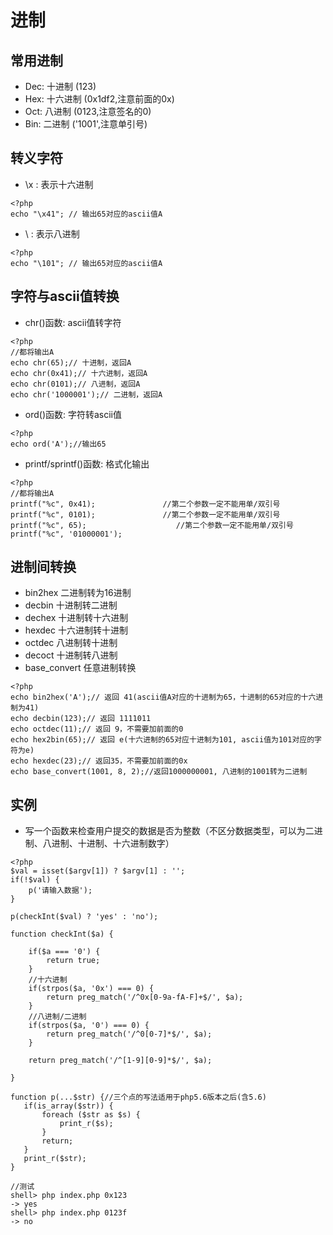 # 进制

## 常用进制
- Dec: 十进制 (123)
- Hex: 十六进制 (0x1df2,注意前面的0x)
- Oct: 八进制 (0123,注意签名的0)
- Bin: 二进制 ('1001',注意单引号)

## 转义字符
- \x : 表示十六进制
```
<?php
echo "\x41"; // 输出65对应的ascii值A
```
- \ : 表示八进制
```
<?php
echo "\101"; // 输出65对应的ascii值A
```

## 字符与ascii值转换
- chr()函数: ascii值转字符
```
<?php
//都将输出A
echo chr(65);// 十进制，返回A
echo chr(0x41);// 十六进制，返回A
echo chr(0101);// 八进制，返回A
echo chr('1000001');// 二进制，返回A
```
- ord()函数: 字符转ascii值
```
<?php  
echo ord('A');//输出65  
```
- printf/sprintf()函数: 格式化输出
```
<?php
//都将输出A
printf("%c", 0x41);               //第二个参数一定不能用单/双引号  
printf("%c", 0101);               //第二个参数一定不能用单/双引号  
printf("%c", 65);                    //第二个参数一定不能用单/双引号  
printf("%c", '01000001');
```

## 进制间转换
- bin2hex 二进制转为16进制
- decbin 十进制转二进制
- dechex 十进制转十六进制
- hexdec 十六进制转十进制
- octdec 八进制转十进制
- decoct 十进制转八进制
- base_convert 任意进制转换
```
<?php
echo bin2hex('A');// 返回 41(ascii值A对应的十进制为65，十进制的65对应的十六进制为41)
echo decbin(123);// 返回 1111011
echo octdec(11);// 返回 9，不需要加前面的0
echo hex2bin(65);// 返回 e(十六进制的65对应十进制为101, ascii值为101对应的字符为e)
echo hexdec(23);// 返回35，不需要加前面的0x
echo base_convert(1001, 8, 2);//返回1000000001, 八进制的1001转为二进制
```


## 实例
- 写一个函数来检查用户提交的数据是否为整数（不区分数据类型，可以为二进制、八进制、十进制、十六进制数字）
```
<?php
$val = isset($argv[1]) ? $argv[1] : '';
if(!$val) {
    p('请输入数据');
}

p(checkInt($val) ? 'yes' : 'no');

function checkInt($a) {

    if($a === '0') {
        return true;
    }
    //十六进制
    if(strpos($a, '0x') === 0) {
        return preg_match('/^0x[0-9a-fA-F]+$/', $a);
    }
    //八进制/二进制
    if(strpos($a, '0') === 0) {
        return preg_match('/^0[0-7]*$/', $a);
    }

    return preg_match('/^[1-9][0-9]*$/', $a);

}

function p(...$str) {//三个点的写法适用于php5.6版本之后(含5.6)
   if(is_array($str)) {
       foreach ($str as $s) {
           print_r($s);
       }
       return;
   }
   print_r($str);
}

//测试
shell> php index.php 0x123
-> yes
shell> php index.php 0123f
-> no
```



